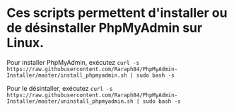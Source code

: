 # Ces scripts permettent d'installer ou de désinstaller PhpMyAdmin sur Linux.

Pour installer PhpMyAdmin, exécutez `curl -s https://raw.githubusercontent.com/Raraph84/PhpMyAdmin-Installer/master/install_phpmyadmin.sh | sudo bash -s`

Pour le désintaller, exécutez `curl -s https://raw.githubusercontent.com/Raraph84/PhpMyAdmin-Installer/master/uninstall_phpmyadmin.sh | sudo bash -s`
